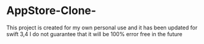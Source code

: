 # AppStore-Clone-
This project is created for my own personal use and it has been updated for swift 3,4 
I do not guarantee that it will be 100% error free in the future

